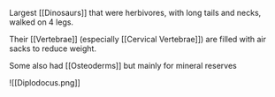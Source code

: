 Largest [[Dinosaurs]] that were herbivores, with long tails and necks, walked on 4 legs.

Their [[Vertebrae]] (especially [[Cervical Vertebrae]]) are filled with air sacks to reduce weight.

Some also had [[Osteoderms]] but mainly for mineral reserves

![[Diplodocus.png]]